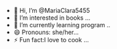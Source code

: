 - 👋 Hi, I’m @MariaClara5455
- 👀 I’m interested in books ...
- 🌱 I’m currently learning program ..
- 😄 Pronouns: she/her...
- ⚡ Fun fact:I love to cook ...

<!---
MariaClara5455/MariaClara5455 is a ✨ special ✨ repository because its `README.md` (this file) appears on your GitHub profile.
You can click the Preview link to take a look at your changes.
--->
